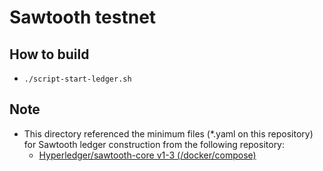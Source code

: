 <!--
 Copyright 2020 Cactus contributors
 SPDX-License-Identifier: Apache-2.0

 README.md
-->

# Sawtooth testnet

## How to build
- ``./script-start-ledger.sh``

## Note
- This directory referenced the minimum files (*.yaml on this repository) for Sawtooth ledger construction from the following repository:
	- [Hyperledger/sawtooth-core v1-3 (/docker/compose)](https://github.com/hyperledger/sawtooth-core/tree/1-3/docker/compose)